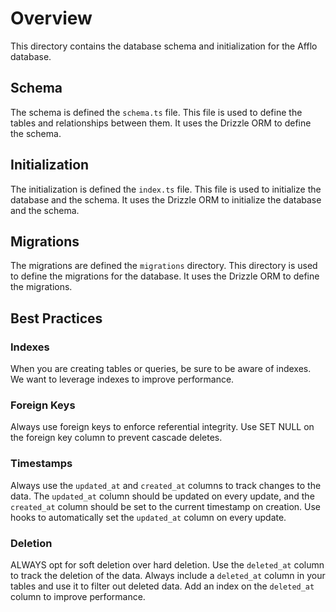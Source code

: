 # Overview

This directory contains the database schema and initialization for the Afflo database.

## Schema

The schema is defined the `schema.ts` file. This file is used to define the tables and relationships between them. It uses the Drizzle ORM to define the schema.

## Initialization

The initialization is defined the `index.ts` file. This file is used to initialize the database and the schema. It uses the Drizzle ORM to initialize the database and the schema.

## Migrations

The migrations are defined the `migrations` directory. This directory is used to define the migrations for the database. It uses the Drizzle ORM to define the migrations.

## Best Practices

### Indexes

When you are creating tables or queries, be sure to be aware of indexes. We want to leverage indexes to improve performance.

### Foreign Keys

Always use foreign keys to enforce referential integrity. Use SET NULL on the foreign key column to prevent cascade deletes.

### Timestamps

Always use the `updated_at` and `created_at` columns to track changes to the data. The `updated_at` column should be updated on every update, and the `created_at` column should be set to the current timestamp on creation. Use hooks to automatically set the `updated_at` column on every update.

### Deletion

ALWAYS opt for soft deletion over hard deletion. Use the `deleted_at` column to track the deletion of the data. Always include a `deleted_at` column in your tables and use it to filter out deleted data. Add an index on the `deleted_at` column to improve performance.
